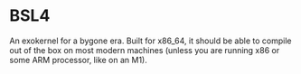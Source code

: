 # BSL4
An exokernel for a bygone era. Built for x86\_64, it should be able to compile out of the box on most modern machines (unless you are running x86 or some ARM processor, like on an M1).
